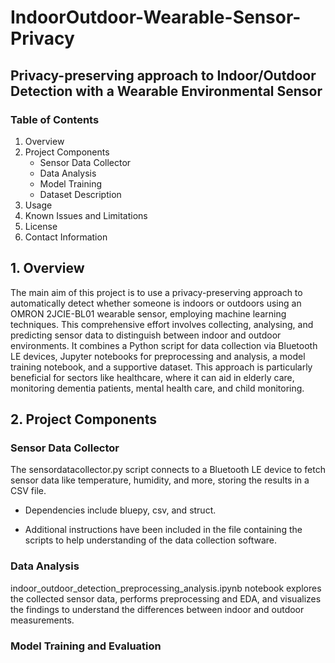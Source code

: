 # IndoorOutdoor-Wearable-Sensor-Privacy
## Privacy-preserving approach to Indoor/Outdoor Detection with a Wearable Environmental Sensor

### Table of Contents
1. Overview
2. Project Components
    - Sensor Data Collector
    - Data Analysis
    - Model Training
    - Dataset Description
3. Usage
4. Known Issues and Limitations
5. License
6. Contact Information

## 1. Overview

The main aim of this project is to use a privacy-preserving approach to automatically detect whether someone is indoors or outdoors using an OMRON 2JCIE-BL01 wearable sensor, employing machine learning techniques. This comprehensive effort involves collecting, analysing, and predicting sensor data to distinguish between indoor and outdoor environments. It combines a Python script for data collection via Bluetooth LE devices, Jupyter notebooks for preprocessing and analysis, a model training notebook, and a supportive dataset. This approach is particularly beneficial for sectors like healthcare, where it can aid in elderly care, monitoring dementia patients, mental health care, and child monitoring.

## 2. Project Components
### Sensor Data Collector
The sensordatacollector.py script connects to a Bluetooth LE device to fetch sensor data like temperature, humidity, and more, storing the results in a CSV file. 

- Dependencies include bluepy, csv, and struct. 

- Additional instructions have been included in the file containing the scripts to help understanding of the data collection software. 

### Data Analysis
indoor_outdoor_detection_preprocessing_analysis.ipynb notebook explores the collected sensor data, performs preprocessing and EDA, and visualizes the findings to understand the differences between indoor and outdoor measurements.

### Model Training and Evaluation


